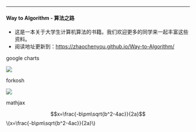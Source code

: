 ----------
#### Way to Algorithm - 算法之路

* 这是一本关于大学生计算机算法的书籍。我们欢迎更多的同学来一起丰富这些资料。
* 阅读地址更新到：https://zhaochenyou.github.io/Way-to-Algorithm/


google charts

<img src="http://chart.googleapis.com/chart?cht=tx&chl=\Large x=\frac{-b\pm\sqrt{b^2-4ac}}{2a}" style="border:none;">

forkosh

<img src="http://www.forkosh.com/mathtex.cgi? \Large x=\frac{-b\pm\sqrt{b^2-4ac}}{2a}">


mathjax

<script type="text/javascript" src="http://cdn.mathjax.org/mathjax/latest/MathJax.js?config=default"></script>
$$x=\frac{-b\pm\sqrt{b^2-4ac}}{2a}$$
\\(x=\frac{-b\pm\sqrt{b^2-4ac}}{2a}\\)

